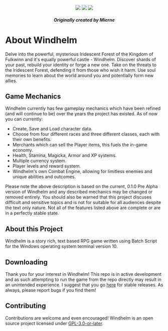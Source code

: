 <div align="center">
  
  ![](https://badgen.net/badge/icon/windows?icon=windows&label) ![](https://badgen.net/github/release/mierne/windhelm/) ![](https://badgen.net/github/stars/mierne/windhelm)
  ##### Originally created by Mierne
</div>



# About Windhelm
Delve into the powerful, mysterious Iridescent Forest of the Kingdom of Fulkwinn and it's equally powerful castle - Windhelm.
Discover shards of your past, rebuild your identity or forge a new one. Take on the threats to the Iridescent Forest, defending it from those who wish it harm.
Use soul memories to learn about the world around you and potentially form new allies.

## Game Mechanics
Windhelm currently has few gameplay mechanics which have been refined (and will continue to be) over the years the project has existed.
As of now you can currently:
- Create, Save and Load character data.
- Choose from four different races and three different classes, each with their own benefits.
- Merchants which can sell the Player items, this fuels the in-game economy.
- Health, Stamina, Magicka, Armor and XP systems.
- Multiple currency system.
- Player levels and reward system.
- Windhelm's own Combat Engine, allowing for limitless enemies and unique abilities and outcomes.

Please note the above description is based on the current, 0.1.0 Pre Alpha version of Windhelm and any described mechanics may be changed or removed entirely.
You should also be warned that this project discuses difficult and sensitive topics and is not for suitable for all audiences despite the text only nature.
Not all of the features listed above are complete or are in a perfectly stable state.

## About this Project
Windhelm is a story rich, text based RPG game written using Batch Script for the Windows operating system terminal version 10.

## Downloading
Thank you for your interest in Windhelm! This repo is in active development and as such attempting to run the game from the repo directly may result in an unintended experience.
I suggest that you go [here](https://github.com/mierne/windhelm/releases) for stable releases. As always, please report bugs if you find them!

## Contributing
Contributions are welcome and even encouraged! Windhelm is an open source project licensed under [GPL-3.0-or-later](https://www.gnu.org/licenses/gpl-3.0-standalone.html).
